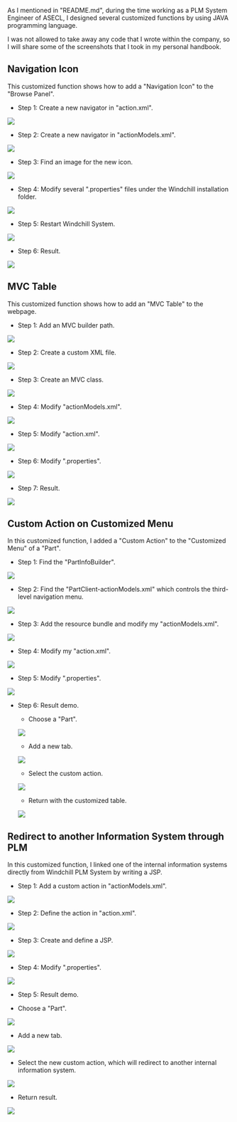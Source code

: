 As I mentioned in "README.md", during the time working as a PLM System Engineer of ASECL, I designed several customized functions 
by using JAVA programming language.

I was not allowed to take away any code that I wrote within the company, so I will share some of the screenshots that I took in my 
personal handbook.

## Navigation Icon

This customized function shows how to add a "Navigation Icon" to the "Browse Panel".

* Step 1: Create a new navigator in "action.xml".

![](https://github.com/Johnny9527/ASECL_2017-2019/blob/main/Pictures/Navigation%20Icon/Step1.png)

* Step 2: Create a new navigator in "actionModels.xml".

![](https://github.com/Johnny9527/ASECL_2017-2019/blob/main/Pictures/Navigation%20Icon/Step2.png)

* Step 3: Find an image for the new icon.

![](https://github.com/Johnny9527/ASECL_2017-2019/blob/main/Pictures/Navigation%20Icon/Step3.png)

* Step 4: Modify several ".properties" files under the Windchill installation folder.

![](https://github.com/Johnny9527/ASECL_2017-2019/blob/main/Pictures/Navigation%20Icon/Step4.png)

* Step 5: Restart Windchill System.

![](https://github.com/Johnny9527/ASECL_2017-2019/blob/main/Pictures/Navigation%20Icon/Step5.png)

* Step 6: Result.

![](https://github.com/Johnny9527/ASECL_2017-2019/blob/main/Pictures/Navigation%20Icon/Step6.png)


## MVC Table

This customized function shows how to add an "MVC Table" to the webpage.

* Step 1: Add an MVC builder path.

![](https://github.com/Johnny9527/ASECL_2017-2019/blob/main/Pictures/MVC%20Table/Step1.png)

* Step 2:  Create a custom XML file.

![](https://github.com/Johnny9527/ASECL_2017-2019/blob/main/Pictures/MVC%20Table/Step2.png)

* Step 3:  Create an MVC class.

![](https://github.com/Johnny9527/ASECL_2017-2019/blob/main/Pictures/MVC%20Table/Step3.png)

* Step 4:  Modify "actionModels.xml".

![](https://github.com/Johnny9527/ASECL_2017-2019/blob/main/Pictures/MVC%20Table/Step4.png)

* Step 5:  Modify "action.xml".

![](https://github.com/Johnny9527/ASECL_2017-2019/blob/main/Pictures/MVC%20Table/Step5.png)

* Step 6:  Modify ".properties".

![](https://github.com/Johnny9527/ASECL_2017-2019/blob/main/Pictures/MVC%20Table/Step6.png)

* Step 7: Result.

![](https://github.com/Johnny9527/ASECL_2017-2019/blob/main/Pictures/MVC%20Table/Step7.png)


## Custom Action on Customized Menu

In this customized function, I added a "Custom Action" to the "Customized Menu" of a "Part".

* Step 1: Find the "PartInfoBuilder".

![](https://github.com/Johnny9527/ASECL_2017-2019/blob/main/Pictures/Custom%20Action%20on%20Customized%20Menu/Step1.png)

* Step 2: Find the "PartClient-actionModels.xml" which controls the third-level navigation menu.

![](https://github.com/Johnny9527/ASECL_2017-2019/blob/main/Pictures/Custom%20Action%20on%20Customized%20Menu/Step2.png)

* Step 3: Add the resource bundle and modify my "actionModels.xml".

![](https://github.com/Johnny9527/ASECL_2017-2019/blob/main/Pictures/Custom%20Action%20on%20Customized%20Menu/Step3.png)

* Step 4: Modify my "action.xml".

![](https://github.com/Johnny9527/ASECL_2017-2019/blob/main/Pictures/Custom%20Action%20on%20Customized%20Menu/Step4.png)

* Step 5: Modify ".properties".

![](https://github.com/Johnny9527/ASECL_2017-2019/blob/main/Pictures/Custom%20Action%20on%20Customized%20Menu/Step5.png)

* Step 6: Result demo.

  * Choose a "Part".

  ![](https://github.com/Johnny9527/ASECL_2017-2019/blob/main/Pictures/Custom%20Action%20on%20Customized%20Menu/Step6.png)

  * Add a new tab.

  ![](https://github.com/Johnny9527/ASECL_2017-2019/blob/main/Pictures/Custom%20Action%20on%20Customized%20Menu/Step7.png)

  * Select the custom action.

  ![](https://github.com/Johnny9527/ASECL_2017-2019/blob/main/Pictures/Custom%20Action%20on%20Customized%20Menu/Step8.png)

  * Return with the customized table.

  ![](https://github.com/Johnny9527/ASECL_2017-2019/blob/main/Pictures/Custom%20Action%20on%20Customized%20Menu/Step9.png)


## Redirect to another Information System through PLM

In this customized function, I linked one of the internal information systems directly from Windchill PLM System by writing a JSP.
 
* Step 1: Add a custom action in "actionModels.xml".

![](https://github.com/Johnny9527/ASECL_2017-2019/blob/main/Pictures/Redirect%20to%20another%20Information%20System%20through%20PLM/Step1.png)

* Step 2: Define the action in "action.xml".

![](https://github.com/Johnny9527/ASECL_2017-2019/blob/main/Pictures/Redirect%20to%20another%20Information%20System%20through%20PLM/Step2.png)

* Step 3: Create and define a JSP.

![](https://github.com/Johnny9527/ASECL_2017-2019/blob/main/Pictures/Redirect%20to%20another%20Information%20System%20through%20PLM/Step3.png)

* Step 4: Modify ".properties".

![](https://github.com/Johnny9527/ASECL_2017-2019/blob/main/Pictures/Redirect%20to%20another%20Information%20System%20through%20PLM/Step4.png)

* Step 5: Result demo.

* Choose a "Part".

![](https://github.com/Johnny9527/ASECL_2017-2019/blob/main/Pictures/Redirect%20to%20another%20Information%20System%20through%20PLM/Step5.png)

* Add a new tab.

![](https://github.com/Johnny9527/ASECL_2017-2019/blob/main/Pictures/Redirect%20to%20another%20Information%20System%20through%20PLM/Step6.png)

* Select the new custom action, which will redirect to another internal information system.

![](https://github.com/Johnny9527/ASECL_2017-2019/blob/main/Pictures/Redirect%20to%20another%20Information%20System%20through%20PLM/Step7.png)

* Return result.

![](https://github.com/Johnny9527/ASECL_2017-2019/blob/main/Pictures/Redirect%20to%20another%20Information%20System%20through%20PLM/Step8.png)

